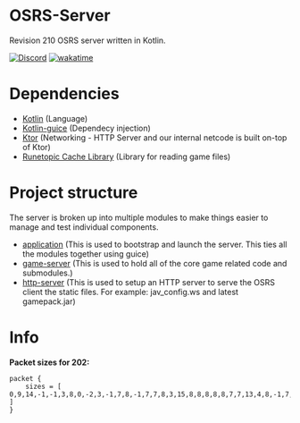 # OSRS-Server

Revision 210 OSRS server written in Kotlin.

[![Discord](https://img.shields.io/discord/212385463418355713?color=%237289DA&logo=Discord&logoColor=%237289DA)](https://discord.gg/3scgBkrfMG)
[![wakatime](https://wakatime.com/badge/user/00b793fe-9bcc-4e7a-88c2-7c1879c548ce/project/ed70e7ef-2223-4791-91ae-3c27fa5f8c89.svg)](https://wakatime.com/badge/user/00b793fe-9bcc-4e7a-88c2-7c1879c548ce/project/ed70e7ef-2223-4791-91ae-3c27fa5f8c89)
# Dependencies
- [Kotlin](https://kotlinlang.org/docs/home.html) (Language)
- [Kotlin-guice](https://github.com/misfitlabsdev/kotlin-guice) (Dependecy injection)
- [Ktor](https://ktor.io/) (Networking - HTTP Server and our internal netcode is built on-top of Ktor)
- [Runetopic Cache Library](https://github.com/runetopic/cache-lib) (Library for reading game files)

# Project structure

The server is broken up into multiple modules to make things easier to manage and test individual components.

- [application](/application) (This is used to bootstrap and launch the server. This ties all the modules together using guice)
- [game-server](/game-server) (This is used to hold all of the core game related code and submodules.)
- [http-server](/http-server) (This is used to setup an HTTP server to serve the OSRS client the static files. For example: jav_config.ws and latest gamepack.jar)

# Info

**Packet sizes for 202:**
```
packet {
    sizes = [ 0,9,14,-1,-1,3,8,0,-2,3,-1,7,8,-1,7,7,8,3,15,8,8,8,8,8,7,7,13,4,8,-1,7,3,7,4,-1,-1,4,8,-2,1,-1,-1,3,2,6,3,0,8,15,-1,3,5,8,4,15,6,3,16,16,8,-1,3,7,-1,8,8,-1,3,8,-2,6,3,11,-1,8,-1,-1,8,-1,-1,11,8,7,3,15,2,9,2,0,-1,4,8,3,7,-1,-1,-1,0,-1,2,2,10,3,16,11,7,11,22 ]
}
```
